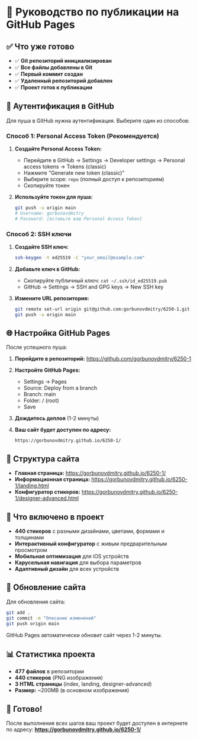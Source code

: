 # 🚀 Руководство по публикации на GitHub Pages

## ✅ Что уже готово

- ✅ **Git репозиторий инициализирован**
- ✅ **Все файлы добавлены в Git**
- ✅ **Первый коммит создан**
- ✅ **Удаленный репозиторий добавлен**
- ✅ **Проект готов к публикации**

## 🔐 Аутентификация в GitHub

Для пуша в GitHub нужна аутентификация. Выберите один из способов:

### Способ 1: Personal Access Token (Рекомендуется)

1. **Создайте Personal Access Token:**
   - Перейдите в GitHub → Settings → Developer settings → Personal access tokens → Tokens (classic)
   - Нажмите "Generate new token (classic)"
   - Выберите scope: `repo` (полный доступ к репозиториям)
   - Скопируйте токен

2. **Используйте токен для пуша:**
   ```bash
   git push -u origin main
   # Username: gorbunovdmitry
   # Password: [вставьте ваш Personal Access Token]
   ```

### Способ 2: SSH ключи

1. **Создайте SSH ключ:**
   ```bash
   ssh-keygen -t ed25519 -C "your_email@example.com"
   ```

2. **Добавьте ключ в GitHub:**
   - Скопируйте публичный ключ: `cat ~/.ssh/id_ed25519.pub`
   - GitHub → Settings → SSH and GPG keys → New SSH key

3. **Измените URL репозитория:**
   ```bash
   git remote set-url origin git@github.com:gorbunovdmitry/6250-1.git
   git push -u origin main
   ```

## 🌐 Настройка GitHub Pages

После успешного пуша:

1. **Перейдите в репозиторий:** https://github.com/gorbunovdmitry/6250-1
2. **Настройте GitHub Pages:**
   - Settings → Pages
   - Source: Deploy from a branch
   - Branch: main
   - Folder: / (root)
   - Save

3. **Дождитесь деплоя** (1-2 минуты)

4. **Ваш сайт будет доступен по адресу:**
   ```
   https://gorbunovdmitry.github.io/6250-1/
   ```

## 📱 Структура сайта

- **Главная страница:** https://gorbunovdmitry.github.io/6250-1/
- **Информационная страница:** https://gorbunovdmitry.github.io/6250-1/landing.html
- **Конфигуратор стикеров:** https://gorbunovdmitry.github.io/6250-1/designer-advanced.html

## 🎯 Что включено в проект

- **440 стикеров** с разными дизайнами, цветами, формами и толщинами
- **Интерактивный конфигуратор** с живым предварительным просмотром
- **Мобильная оптимизация** для iOS устройств
- **Карусельная навигация** для выбора параметров
- **Адаптивный дизайн** для всех устройств

## 🔄 Обновление сайта

Для обновления сайта:
```bash
git add .
git commit -m "Описание изменений"
git push origin main
```

GitHub Pages автоматически обновит сайт через 1-2 минуты.

## 📊 Статистика проекта

- **477 файлов** в репозитории
- **440 стикеров** (PNG изображения)
- **3 HTML страницы** (index, landing, designer-advanced)
- **Размер:** ~200MB (в основном изображения)

## 🎉 Готово!

После выполнения всех шагов ваш проект будет доступен в интернете по адресу:
**https://gorbunovdmitry.github.io/6250-1/**
